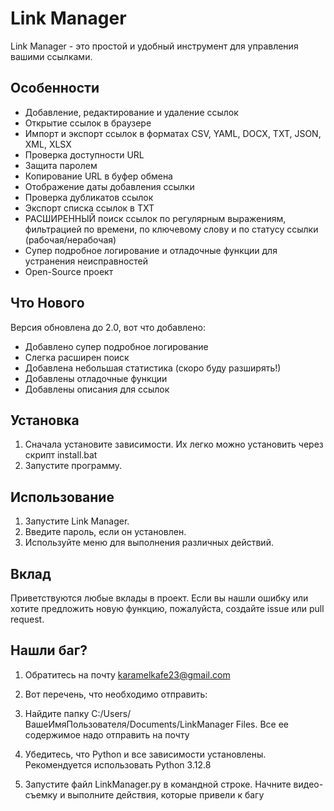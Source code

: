# Link Manager

Link Manager - это простой и удобный инструмент для управления вашими ссылками.

## Особенности

* Добавление, редактирование и удаление ссылок
* Открытие ссылок в браузере
* Импорт и экспорт ссылок в форматах CSV, YAML, DOCX, TXT, JSON, XML, XLSX
* Проверка доступности URL
* Защита паролем
* Копирование URL в буфер обмена
* Отображение даты добавления ссылки
* Проверка дубликатов ссылок
* Экспорт списка ссылок в TXT
* РАСШИРЕННЫЙ поиск ссылок по регулярным выражениям, фильтрацией по времени, по ключевому слову и по статусу ссылки (рабочая/нерабочая)
* Супер подробное логирование и отладочные функции для устранения неисправностей
* Open-Source проект

## Что Нового


Версия обновлена до 2.0, вот что добавлено:

* Добавлено супер подробное логирование
* Слегка расширен поиск
* Добавлена небольшая статистика (скоро буду разширять!)
* Добавлены отладочные функции
* Добавлены описания для ссылок



## Установка

1.  Сначала установите зависимости. Их легко можно установить через скрипт install.bat
2.  Запустите программу. 

## Использование

1.  Запустите Link Manager.
2.  Введите пароль, если он установлен.
3.  Используйте меню для выполнения различных действий.

## Вклад

Приветствуются любые вклады в проект. Если вы нашли ошибку или хотите предложить новую функцию, пожалуйста, создайте issue или pull request.


## Нашли баг?

1. Обратитесь на почту karamelkafe23@gmail.com
2. Вот перечень, что необходимо отправить:

1. Найдите папку C:/Users/ВашеИмяПользователя/Documents/LinkManager Files. Все ее содержимое надо отправить на почту
2. Убедитесь, что Python и все зависимости установлены. Рекомендуется использовать Python 3.12.8
3. Запустите файл LinkManager.py в командной строке. Начните видео-съемку и выполните действия, которые привели к багу
